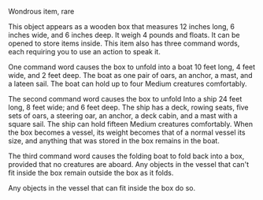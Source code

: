 Wondrous item, rare 

This object appears as a wooden box that measures 12 inches long, 6 inches wide, and 6 inches deep. It weigh 4 pounds and floats. It can be opened to store items inside. This item also has three command words, each requiring you to use an action to speak it. 

One command word causes the box to unfold into a boat 10 feet long, 4 feet wide, and 2 feet deep. The boat as one pair of oars, an anchor, a mast, and a lateen sail. The boat can hold up to four Medium creatures comfortably. 

The second command word causes the box to unfold Into a ship 24 feet long, 8 feet wide; and 6 feet deep. The ship has a deck, rowing seats, five sets of oars, a steering oar, an anchor, a deck cabin, and a mast with a square sail. The ship can hold fifteen Medium creatures comfortably. When the box becomes a vessel, its weight becomes that of a normal vessel its size, and anything that was stored in the box remains in the boat. 

The third command word causes the folding boat to fold back into a box, provided that no creatures are aboard. Any objects in the vessel that can't fit inside the box remain outside the box as it folds. 

Any objects in the vessel that can fit inside the box do so.